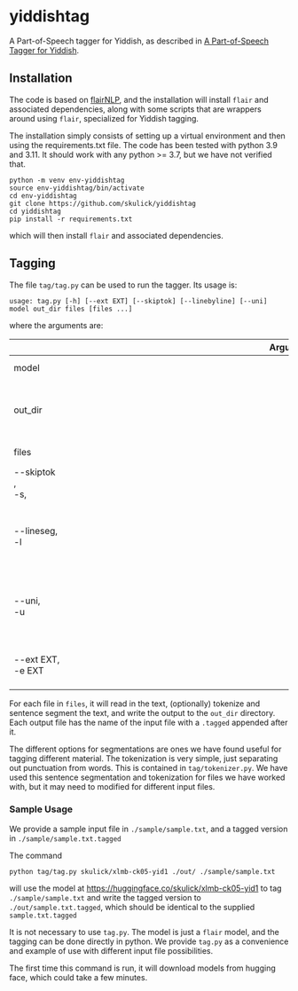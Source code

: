 # yiddishtag

A Part-of-Speech tagger for Yiddish, as described in 
[A Part-of-Speech Tagger for Yiddish](https://arxiv.org/abs/2204.01175).  

## Installation 

The code is based on [flairNLP](https://github.com/flairNLP/flair), and the 
installation will install `flair` and associated dependencies, along with
some scripts that are wrappers around using `flair`, specialized for Yiddish
tagging.

The installation simply consists of setting up a virtual environment and then
using the requirements.txt file.  The code has been tested with python 3.9 and 3.11.
It should work with any python >= 3.7, but we have not verified that. 

```
python -m venv env-yiddishtag
source env-yiddishtag/bin/activate
cd env-yiddishtag
git clone https://github.com/skulick/yiddishtag
cd yiddishtag
pip install -r requirements.txt
```
which will then install `flair` and associated dependencies. 

## Tagging

The file `tag/tag.py` can be used to run the tagger. Its usage is:

```
usage: tag.py [-h] [--ext EXT] [--skiptok] [--linebyline] [--uni] model out_dir files [files ...]
```
where the arguments are:

<span style="display: inline-block; width:800px">Argument</span> | Description |  Default
-------- | -------- | ---
model | model name | N/A
out_dir | output directory <br> will be created if necessary | N/A
files | list of files to process | N/A
<span style="display: inline-block; width:1000px">--skiptok</span>,<br> -s,   | skips the tokenization | do not skip the tokenization
--lineseg, <br> -l  | sentence segments each line separately | concatenates all tokens together first, then sentence segments
--uni, <br> -u | adds Unicode code points to output for each token | does not add Unicode code points
--ext EXT, <br> -e EXT | adds EXT after each file's output name | .tagged

For each file in `files`, it will read in the text, (optionally) tokenize and sentence segment the text, and write the output to the `out_dir` directory.  Each output file has the name of the input file with a `.tagged` appended after it.  

The different options for segmentations are ones we have found useful for tagging different material.  The tokenization is very simple, just separating out punctuation from words.  This is contained in `tag/tokenizer.py`. We have used this sentence segmentation and tokenization for files we have worked with, but it may need to modified for different input files.  

### Sample Usage

We provide a sample input file in `./sample/sample.txt`, and a tagged version in `./sample/sample.txt.tagged`  

The command
```
python tag/tag.py skulick/xlmb-ck05-yid1 ./out/ ./sample/sample.txt
```
will use the model at https://huggingface.co/skulick/xlmb-ck05-yid1 
to tag `./sample/sample.txt` and
write the tagged version to `./out/sample.txt.tagged`,
which should be identical to the supplied `sample.txt.tagged`

It is not necessary to use `tag.py`. The model is just a `flair` model, and the tagging can be done directly in python. We provide `tag.py` as a convenience and example of use with different input file possibilities. 

The first time this command is run, it will download models from hugging face, which could take a few minutes.  

